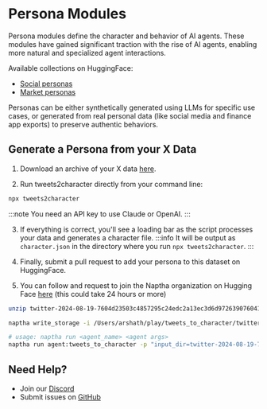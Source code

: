 # Persona Modules

Persona modules define the character and behavior of AI agents. These modules have gained significant traction with the rise of AI agents, enabling more natural and specialized agent interactions.

Available collections on HuggingFace:
- [Social personas](https://huggingface.co/datasets/NapthaAI/twitter_personas) 
- [Market personas](https://huggingface.co/datasets/NapthaAI/market_agents_personas) 

Personas can be either synthetically generated using LLMs for specific use cases, or generated from real personal data (like social media and finance app exports) to preserve authentic behaviors.

## Generate a Persona from your X Data

1. Download an archive of your X data [here](https://twitter.com/settings/download_your_data).

2. Run tweets2character directly from your command line:
```bash
npx tweets2character
```
:::note
You need an API key to use Claude or OpenAI.
:::

3. If everything is correct, you'll see a loading bar as the script processes your data and generates a character file.
:::info
It will be output as `character.json` in the directory where you run `npx tweets2character`.
:::

4. Finally, submit a pull request to add your persona to this dataset on HuggingFace.

5. You can follow and request to join the Naptha organization on Hugging Face [here](https://huggingface.co/NapthaAI) (this could take 24 hours or more)

```bash
unzip twitter-2024-08-19-7604d23503c4857295c24edc2a13ec3d6d972639076041cc58eedefa8b439e62.zip twitter-2024-08-19-7604d23503c4857295c24edc2a13ec3d6d972639076041cc58eedefa8b439e62
```
```bash
naptha write_storage -i /Users/arshath/play/tweets_to_character/twitter-2024-11-14-ebb9578b384ebab9a263b7621eb86794462f7f5fa47d51d2e33a7607ed0d8f70
```
```bash
# usage: naptha run <agent_name> <agent args>
naptha run agent:tweets_to_character -p "input_dir=twitter-2024-08-19-7604d23503c4857295c24edc2a13ec3d6d972639076041cc58eedefa8b439e62"
```

## Need Help?
- Join our [Discord](https://naptha.ai/naptha-community)
- Submit issues on [GitHub](https://github.com/NapthaAI)
